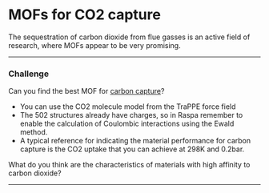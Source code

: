 # MOFs for CO2 capture

The sequestration of carbon dioxide from flue gasses is an active field of research,
where MOFs appear to be very promising.

---
### Challenge

Can you find the best MOF for [carbon capture](https://en.wikipedia.org/wiki/Carbon_capture_and_storage)?

 * You can use the CO2 molecule model from the TraPPE force field
 * The 502 structures already have charges, so in Raspa remember to enable
   the calculation of Coulombic interactions using the Ewald method.
 * A typical reference for indicating the material performance for carbon capture is the
   CO2 uptake that you can achieve at 298K and 0.2bar.

What do you think are the characteristics of materials with high affinity to carbon dioxide?

---
